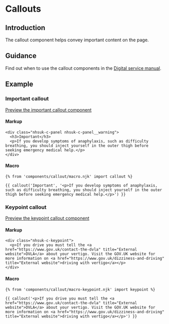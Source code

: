# Callouts

## Introduction

The callout component helps convey important content on the page.

## Guidance

Find out when to use the callout components in the [Digital service manual]().

## Example

### Important callout

[Preview the important callout component]()

#### Markup

    <div class="nhsuk-c-panel nhsuk-c-panel__warning">
      <h3>Important</h3>
      <p>If you develop symptoms of anaphylaxis, such as difficulty breathing, you should inject yourself in the outer thigh before seeking emergency medical help.</p>
    </div>

#### Macro

    {% from 'components/callout/macro.njk' import callout %}

    {{ callout('Important', '<p>If you develop symptoms of anaphylaxis, such as difficulty breathing, you should inject yourself in the outer thigh before seeking emergency medical help.</p>') }}

### Keypoint callout

[Preview the keypoint callout component]()

#### Markup

    <div class="nhsuk-c-keypoint">
      <p>If you drive you must tell the <a href="https://www.gov.uk/contact-the-dvla" title="External website">DVLA</a> about your vertigo. Visit the GOV.UK website for more information on <a href="https://www.gov.uk/dizziness-and-driving" title="External website">driving with vertigo</a></p>
    </div>

#### Macro

    {% from 'components/callout/macro-keypoint.njk' import keypoint %}

    {{ callout('<p>If you drive you must tell the <a href="https://www.gov.uk/contact-the-dvla" title="External website">DVLA</a> about your vertigo. Visit the GOV.UK website for more information on <a href="https://www.gov.uk/dizziness-and-driving" title="External website">driving with vertigo</a></p>') }}
